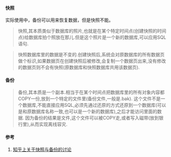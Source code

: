 #### 快照
实际使用中，备份可以用来恢复数据，但是快照不能。

> 快照,其本质类似于数据库的照片,也就是在某个特定时间点(创建快照的时间点)给数据库拍个照放在那儿.但是这个照片是一个新的数据库,可以应用SQL语句.

> 快照数据库里的数据是不变的.创建快照后,系统会对原数据库的所有数据页做个标识,如果数据页在创建快照后被修改,会复制一个数据页出来,没有修改的数据页则不会有快照(原数据库和快照数据库共用该数据页).


#### 备份
> 备份,其本质是一个副本.相当于在某个时间点把数据库里的所有对象内容都COPY一份,放到一个特定的文件里(备份文件,一般是.bak).
这个文件不是一个数据库,不能直接应用SQL,必须先通过还原的方式还原到一个数据库(可以是和原数据库名称一致,也可以是一个新的数据库),之后才能访问里面的数据.
因为备份的结果是文件,这个文件可以被COPY走,或者写入磁带(放到银行里),从而实现离线容灾.










#### 参考
1. [知乎上关于快照与备份的讨论](http://www.zhihu.com/question/20374919)